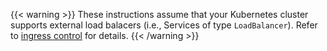 ---
---
{{< warning >}}
These instructions assume that your Kubernetes cluster supports external load balacers (i.e., Services of type `LoadBalancer`).
Refer to [ingress control](/docs/tasks/traffic-management/ingress/ingress-control/#determining-the-ingress-ip-and-ports) for details.
{{< /warning >}}
